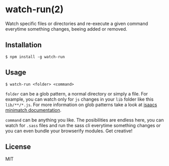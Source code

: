 # watch-run(2)

Watch specific files or directories and re-execute a given command everytime something changes, beeing added or removed.

## Installation

	$ npm install -g watch-run

## Usage

	$ watch-run <folder> <command>

`folder` can be a glob pattern, a normal directory or simply a file. For example, you can watch only for `js` changes in your `lib` folder like this `lib/**/*.js`. For more information on glob patterns take a look at [isaacs minimatch documentation](https://github.com/isaacs/minimatch).

`command` can be anything you like. The posibilities are endless here, you can watch for `.sass` files and run the sass cli everytime something changes or you can even bundle your browserify modules. Get creative!

## License

MIT



